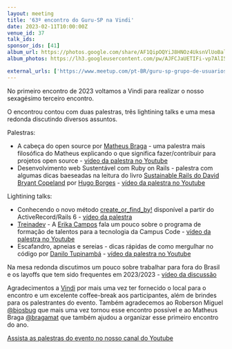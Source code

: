 ```yaml
---
layout: meeting
title: '63º encontro do Guru-SP na Vindi'
date: 2023-02-11T10:00:00Z
venue_id: 37
talk_ids:
sponsor_ids: [41]
album_url: https://photos.google.com/share/AF1QipOQYiJ8HNOz4UksnVlUoBal1G2YKLlxUeTzqJZl2mlWF8-E4rdj9DfH8WIg785k7g?key=aTYwVGNIc2N5T3RfeFR2VC1jdUNjbTY2TEtuRkJn
album_photos: https://lh3.googleusercontent.com/pw/AJFCJaUETIFi-vp7AlI5d8QDY7SlvChAh6B1e-t9LIjJX4m8UO9_e1UqxivGOLJPDk3mclzl1VBn-y-JN64zuri257zTf15RytsMMr2e_2eJ2Nx3kDCfd9rTf2KhYH_i2b766tnQgdpsktD0t0idDQqOfxMc=w2736-h1824-s-no?authuser=0

external_urls: ['https://www.meetup.com/pt-BR/guru-sp-grupo-de-usuarios-ruby-de-sao-paulo/events/290990536/', 'https://www.sympla.com.br/evento/63-encontro-do-guru-sp-na-vindi/1851490', 'https://www.papercall.io/guru-sp']
---
```


No primeiro encontro de 2023 voltamos a Vindi para realizar o nosso sexagésimo terceiro encontro.

O encontrou contou com duas palestras, três lightining talks e uma mesa redonda discutindo diversos assuntos.

Palestras:
* A cabeça do open source por [Matheus Braga](https://twitter.com/bragamat) - uma palestra mais filosófica do Matheus explicando o que significa fazer/contribuir para projetos open source - [vídeo da palestra no Youtube](https://www.youtube.com/watch?v=eyPZ1qteEDA)
* Desenvolvimento web Sustentável com Ruby on Rails - palestra com algumas dicas baeseadas na leitura do livro [Sustainable Rails do David Bryant Copeland](https://sustainable-rails.com/) por [Hugo Borges](https://twitter.com/agaelebe) - [vídeo da palestra no Youtube](https://youtu.be/42eVw8xhSHU?t=1160)

Lightining talks:
* Conhecendo o novo método [create_or_find_by!](https://api.rubyonrails.org/classes/ActiveRecord/Relation.html#method-i-create_or_find_by) disponível a partir do ActiveRecord/Rails 6 - [vídeo da palestra](https://www.youtube.com/watch?v=42eVw8xhSHU&t=11729s)
* [Treinadev](https://treinadev.com.br/) - A [Erika Campos](https://twitter.com/minusculas) fala um pouco sobre o programa de formação de talentos para a tecnologia da Campus Code - [vídeo da palestra no Youtube](https://www.youtube.com/watch?v=42eVw8xhSHU&t=12240s)
* Escafandro, apneias e sereias - dicas rápidas de como mergulhar no código por [Danilo Tupinambá](https://github.com/DanTupi) - [vídeo da palestra no Youtube](https://youtu.be/42eVw8xhSHU?t=12788)

Na mesa redonda discutimos um pouco sobre trabalhar para fora do Brasil e os layoffs que tem sido frequentes em 2023/2023 - [vídeo da discussão](https://youtu.be/42eVw8xhSHU?t=14001)

Agradecimentos a [Vindi](https://vindi.gupy.io/) por mais uma vez ter fornecido o local para o encontro e um excelente coffee-break aos participantes, além de brindes para os palestrantes do evento.
Também agradecemos ao Roberson Miguel [@biosbug](https://twitter.com/bragamat) que mais uma vez tornou esse encontro possível e ao Matheus Braga [@bragamat](https://twitter.com/bragamat) que também ajudou a organizar esse primeiro encontro do ano.


[Assista as palestras do evento no nosso canal do Youtube](https://www.youtube.com/watch?v=42eVw8xhSHU)
